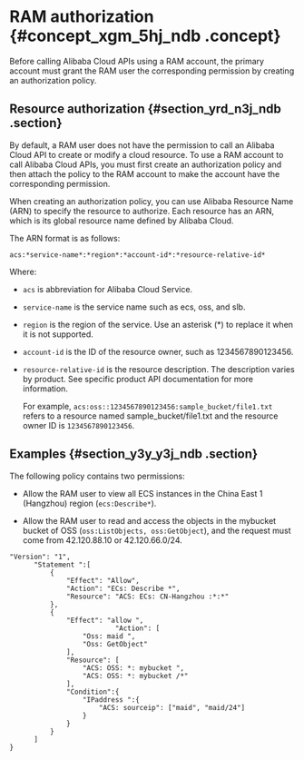 # RAM authorization {#concept_xgm_5hj_ndb .concept}

Before calling Alibaba Cloud APIs using a RAM account, the primary account must grant the RAM user the corresponding permission by creating an authorization policy.

## Resource authorization {#section_yrd_n3j_ndb .section}

By default, a RAM user does not have the permission to call an Alibaba Cloud API to create or modify a cloud resource. To use a RAM account to call Alibaba Cloud APIs, you must first create an authorization policy and then attach the policy to the RAM account to make the account have the corresponding permission.

When creating an authorization policy, you can use Alibaba Resource Name \(ARN\) to specify the resource to authorize. Each resource has an ARN, which is its global resource name defined by Alibaba Cloud.

The ARN format is as follows:

`acs:*service-name*:*region*:*account-id*:*resource-relative-id*`

Where:

-   `acs` is abbreviation for Alibaba Cloud Service.

-   `service-name` is the service name such as ecs, oss, and slb.

-   `region` is the region of the service. Use an asterisk \(\*\) to replace it when it is not supported.

-   `account-id` is the ID of the resource owner, such as 1234567890123456.

-   `resource-relative-id` is the resource description. The description varies by product. See specific product API documentation for more information.

    For example, `acs:oss::1234567890123456:sample_bucket/file1.txt` refers to a resource named sample\_bucket/file1.txt and the resource owner ID is `1234567890123456`.


## Examples {#section_y3y_y3j_ndb .section}

The following policy contains two permissions:

-   Allow the RAM user to view all ECS instances in the China East 1 \(Hangzhou\) region \(`ecs:Describe*`\).

-   Allow the RAM user to read and access the objects in the mybucket bucket of OSS \(`oss:ListObjects, oss:GetObject`\), and the request must come from 42.120.88.10 or 42.120.66.0/24.


```
"Version": "1",
      "Statement ":[
          {
              "Effect": "Allow",
              "Action": "ECs: Describe *",
              "Resource": "ACS: ECs: CN-Hangzhou :*:*"
          },
          {
              "Effect": "allow ",
                          "Action": [
                  "Oss: maid ",
                  "Oss: GetObject"
              ],
              "Resource": [
                  "ACS: OSS: *: mybucket ",
                  "ACS: OSS: *: mybucket /*"
              ],
              "Condition":{
                  "IPaddress ":{
                      "ACS: sourceip": ["maid", "maid/24"]
                  }
              }
          }
      ]
}
```

